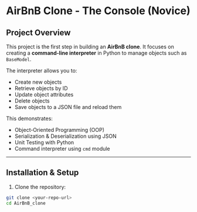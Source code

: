 # AirBnB Clone - The Console (Novice)

## Project Overview
This project is the first step in building an **AirBnB clone**. It focuses on creating a **command-line interpreter** in Python to manage objects such as `BaseModel`. 

The interpreter allows you to:
- Create new objects
- Retrieve objects by ID
- Update object attributes
- Delete objects
- Save objects to a JSON file and reload them

This demonstrates:
- Object-Oriented Programming (OOP)
- Serialization & Deserialization using JSON
- Unit Testing with Python
- Command interpreter using `cmd` module

---

## Installation & Setup
1. Clone the repository:
```bash
git clone <your-repo-url>
cd AirBnB_clone
